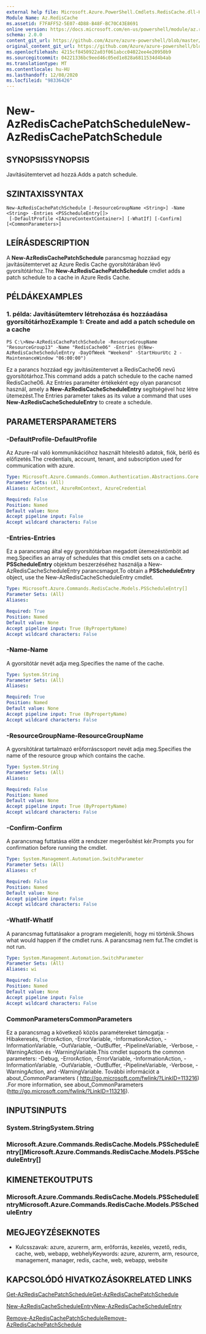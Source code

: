 ```yaml
---
external help file: Microsoft.Azure.PowerShell.Cmdlets.RedisCache.dll-Help.xml
Module Name: Az.RedisCache
ms.assetid: F7FAFF52-5E07-4D88-B48F-BC70C43E8691
online version: https://docs.microsoft.com/en-us/powershell/module/az.rediscache/new-azrediscachepatchschedule
schema: 2.0.0
content_git_url: https://github.com/Azure/azure-powershell/blob/master/src/RedisCache/RedisCache/help/New-AzRedisCachePatchSchedule.md
original_content_git_url: https://github.com/Azure/azure-powershell/blob/master/src/RedisCache/RedisCache/help/New-AzRedisCachePatchSchedule.md
ms.openlocfilehash: 4215cf8450922a03f061abcc04022ee4e20950b9
ms.sourcegitcommit: 04221336bc9eed46c05ed1e828a6811534d4b4ab
ms.translationtype: MT
ms.contentlocale: hu-HU
ms.lasthandoff: 12/08/2020
ms.locfileid: "98336426"
---
```

# <span data-ttu-id="f84f3-101">New-AzRedisCachePatchSchedule</span><span class="sxs-lookup"><span data-stu-id="f84f3-101">New-AzRedisCachePatchSchedule</span></span>

## <span data-ttu-id="f84f3-102">SYNOPSIS</span><span class="sxs-lookup"><span data-stu-id="f84f3-102">SYNOPSIS</span></span>
<span data-ttu-id="f84f3-103">Javításütemtervet ad hozzá.</span><span class="sxs-lookup"><span data-stu-id="f84f3-103">Adds a patch schedule.</span></span>

## <span data-ttu-id="f84f3-104">SZINTAXIS</span><span class="sxs-lookup"><span data-stu-id="f84f3-104">SYNTAX</span></span>

```
New-AzRedisCachePatchSchedule [-ResourceGroupName <String>] -Name <String> -Entries <PSScheduleEntry[]>
 [-DefaultProfile <IAzureContextContainer>] [-WhatIf] [-Confirm] [<CommonParameters>]
```

## <span data-ttu-id="f84f3-105">LEÍRÁS</span><span class="sxs-lookup"><span data-stu-id="f84f3-105">DESCRIPTION</span></span>
<span data-ttu-id="f84f3-106">A **New-AzRedisCachePatchSchedule** parancsmag hozzáad egy javításütemtervet az Azure Redis Cache gyorsítótárában lévő gyorsítótárhoz.</span><span class="sxs-lookup"><span data-stu-id="f84f3-106">The **New-AzRedisCachePatchSchedule** cmdlet adds a patch schedule to a cache in Azure Redis Cache.</span></span>

## <span data-ttu-id="f84f3-107">PÉLDÁK</span><span class="sxs-lookup"><span data-stu-id="f84f3-107">EXAMPLES</span></span>

### <span data-ttu-id="f84f3-108">1. példa: Javításütemterv létrehozása és hozzáadása gyorsítótárhoz</span><span class="sxs-lookup"><span data-stu-id="f84f3-108">Example 1: Create and add a patch schedule on a cache</span></span>
```
PS C:\>New-AzRedisCachePatchSchedule -ResourceGroupName "ResourceGroup13" -Name "RedisCache06" -Entries @(New-AzRedisCacheScheduleEntry -DayOfWeek "Weekend" -StartHourUtc 2 -MaintenanceWindow "06:00:00")
```

<span data-ttu-id="f84f3-109">Ez a parancs hozzáad egy javításütemtervet a RedisCache06 nevű gyorsítótárhoz.</span><span class="sxs-lookup"><span data-stu-id="f84f3-109">This command adds a patch schedule to the cache named RedisCache06.</span></span>
<span data-ttu-id="f84f3-110">Az Entries paraméter értékeként egy olyan parancsot használ, amely a **New-AzRedisCacheScheduleEntry** segítségével hoz létre ütemezést.</span><span class="sxs-lookup"><span data-stu-id="f84f3-110">The Entries parameter takes as its value a command that uses **New-AzRedisCacheScheduleEntry** to create a schedule.</span></span>

## <span data-ttu-id="f84f3-111">PARAMETERS</span><span class="sxs-lookup"><span data-stu-id="f84f3-111">PARAMETERS</span></span>

### <span data-ttu-id="f84f3-112">-DefaultProfile</span><span class="sxs-lookup"><span data-stu-id="f84f3-112">-DefaultProfile</span></span>
<span data-ttu-id="f84f3-113">Az Azure-ral való kommunikációhoz használt hitelesítő adatok, fiók, bérlő és előfizetés.</span><span class="sxs-lookup"><span data-stu-id="f84f3-113">The credentials, account, tenant, and subscription used for communication with azure.</span></span>

```yaml
Type: Microsoft.Azure.Commands.Common.Authentication.Abstractions.Core.IAzureContextContainer
Parameter Sets: (All)
Aliases: AzContext, AzureRmContext, AzureCredential

Required: False
Position: Named
Default value: None
Accept pipeline input: False
Accept wildcard characters: False
```

### <span data-ttu-id="f84f3-114">-Entries</span><span class="sxs-lookup"><span data-stu-id="f84f3-114">-Entries</span></span>
<span data-ttu-id="f84f3-115">Ez a parancsmag által egy gyorsítótárban megadott ütemezéstömböt ad meg.</span><span class="sxs-lookup"><span data-stu-id="f84f3-115">Specifies an array of schedules that this cmdlet sets on a cache.</span></span> <span data-ttu-id="f84f3-116">**PSScheduleEntry** objektum beszerzéséhez használja a New-AzRedisCacheScheduleEntry parancsmagot.</span><span class="sxs-lookup"><span data-stu-id="f84f3-116">To obtain a **PSScheduleEntry** object, use the New-AzRedisCacheScheduleEntry cmdlet.</span></span>

```yaml
Type: Microsoft.Azure.Commands.RedisCache.Models.PSScheduleEntry[]
Parameter Sets: (All)
Aliases:

Required: True
Position: Named
Default value: None
Accept pipeline input: True (ByPropertyName)
Accept wildcard characters: False
```

### <span data-ttu-id="f84f3-117">-Name</span><span class="sxs-lookup"><span data-stu-id="f84f3-117">-Name</span></span>
<span data-ttu-id="f84f3-118">A gyorsítótár nevét adja meg.</span><span class="sxs-lookup"><span data-stu-id="f84f3-118">Specifies the name of the cache.</span></span>

```yaml
Type: System.String
Parameter Sets: (All)
Aliases:

Required: True
Position: Named
Default value: None
Accept pipeline input: True (ByPropertyName)
Accept wildcard characters: False
```

### <span data-ttu-id="f84f3-119">-ResourceGroupName</span><span class="sxs-lookup"><span data-stu-id="f84f3-119">-ResourceGroupName</span></span>
<span data-ttu-id="f84f3-120">A gyorsítótárat tartalmazó erőforráscsoport nevét adja meg.</span><span class="sxs-lookup"><span data-stu-id="f84f3-120">Specifies the name of the resource group which contains the cache.</span></span>

```yaml
Type: System.String
Parameter Sets: (All)
Aliases:

Required: False
Position: Named
Default value: None
Accept pipeline input: True (ByPropertyName)
Accept wildcard characters: False
```

### <span data-ttu-id="f84f3-121">-Confirm</span><span class="sxs-lookup"><span data-stu-id="f84f3-121">-Confirm</span></span>
<span data-ttu-id="f84f3-122">A parancsmag futtatása előtt a rendszer megerősítést kér.</span><span class="sxs-lookup"><span data-stu-id="f84f3-122">Prompts you for confirmation before running the cmdlet.</span></span>

```yaml
Type: System.Management.Automation.SwitchParameter
Parameter Sets: (All)
Aliases: cf

Required: False
Position: Named
Default value: None
Accept pipeline input: False
Accept wildcard characters: False
```

### <span data-ttu-id="f84f3-123">-WhatIf</span><span class="sxs-lookup"><span data-stu-id="f84f3-123">-WhatIf</span></span>
<span data-ttu-id="f84f3-124">A parancsmag futtatásakor a program megjeleníti, hogy mi történik.</span><span class="sxs-lookup"><span data-stu-id="f84f3-124">Shows what would happen if the cmdlet runs.</span></span> <span data-ttu-id="f84f3-125">A parancsmag nem fut.</span><span class="sxs-lookup"><span data-stu-id="f84f3-125">The cmdlet is not run.</span></span>

```yaml
Type: System.Management.Automation.SwitchParameter
Parameter Sets: (All)
Aliases: wi

Required: False
Position: Named
Default value: None
Accept pipeline input: False
Accept wildcard characters: False
```

### <span data-ttu-id="f84f3-126">CommonParameters</span><span class="sxs-lookup"><span data-stu-id="f84f3-126">CommonParameters</span></span>
<span data-ttu-id="f84f3-127">Ez a parancsmag a következő közös paramétereket támogatja: -Hibakeresés, -ErrorAction, -ErrorVariable, -InformationAction, -InformationVariable, -OutVariable, -OutBuffer, -PipelineVariable, -Verbose, -WarningAction és -WarningVariable.</span><span class="sxs-lookup"><span data-stu-id="f84f3-127">This cmdlet supports the common parameters: -Debug, -ErrorAction, -ErrorVariable, -InformationAction, -InformationVariable, -OutVariable, -OutBuffer, -PipelineVariable, -Verbose, -WarningAction, and -WarningVariable.</span></span> <span data-ttu-id="f84f3-128">További információt a about_CommonParameters ( http://go.microsoft.com/fwlink/?LinkID=113216) .</span><span class="sxs-lookup"><span data-stu-id="f84f3-128">For more information, see about_CommonParameters (http://go.microsoft.com/fwlink/?LinkID=113216).</span></span>

## <span data-ttu-id="f84f3-129">INPUTS</span><span class="sxs-lookup"><span data-stu-id="f84f3-129">INPUTS</span></span>

### <span data-ttu-id="f84f3-130">System.String</span><span class="sxs-lookup"><span data-stu-id="f84f3-130">System.String</span></span>

### <span data-ttu-id="f84f3-131">Microsoft.Azure.Commands.RedisCache.Models.PSScheduleEntry[]</span><span class="sxs-lookup"><span data-stu-id="f84f3-131">Microsoft.Azure.Commands.RedisCache.Models.PSScheduleEntry[]</span></span>

## <span data-ttu-id="f84f3-132">KIMENETEK</span><span class="sxs-lookup"><span data-stu-id="f84f3-132">OUTPUTS</span></span>

### <span data-ttu-id="f84f3-133">Microsoft.Azure.Commands.RedisCache.Models.PSScheduleEntry</span><span class="sxs-lookup"><span data-stu-id="f84f3-133">Microsoft.Azure.Commands.RedisCache.Models.PSScheduleEntry</span></span>

## <span data-ttu-id="f84f3-134">MEGJEGYZÉSEK</span><span class="sxs-lookup"><span data-stu-id="f84f3-134">NOTES</span></span>
* <span data-ttu-id="f84f3-135">Kulcsszavak: azure, azurerm, arm, erőforrás, kezelés, vezető, redis, cache, web, webapp, webhely</span><span class="sxs-lookup"><span data-stu-id="f84f3-135">Keywords: azure, azurerm, arm, resource, management, manager, redis, cache, web, webapp, website</span></span>

## <span data-ttu-id="f84f3-136">KAPCSOLÓDÓ HIVATKOZÁSOK</span><span class="sxs-lookup"><span data-stu-id="f84f3-136">RELATED LINKS</span></span>

[<span data-ttu-id="f84f3-137">Get-AzRedisCachePatchSchedule</span><span class="sxs-lookup"><span data-stu-id="f84f3-137">Get-AzRedisCachePatchSchedule</span></span>](./Get-AzRedisCachePatchSchedule.md)

[<span data-ttu-id="f84f3-138">New-AzRedisCacheScheduleEntry</span><span class="sxs-lookup"><span data-stu-id="f84f3-138">New-AzRedisCacheScheduleEntry</span></span>](./New-AzRedisCacheScheduleEntry.md)

[<span data-ttu-id="f84f3-139">Remove-AzRedisCachePatchSchedule</span><span class="sxs-lookup"><span data-stu-id="f84f3-139">Remove-AzRedisCachePatchSchedule</span></span>](./Remove-AzRedisCachePatchSchedule.md)


